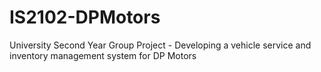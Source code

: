 # IS2102-DPMotors
University Second Year Group Project - Developing a vehicle service and inventory management system for DP Motors
